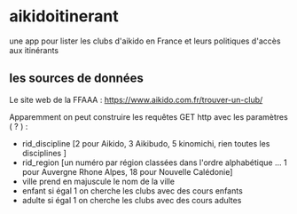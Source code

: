# aikidoitinerant
une app pour lister les clubs d'aikido en France et leurs politiques d'accès aux itinérants

## les sources de données
Le site web de la FFAAA : https://www.aikido.com.fr/trouver-un-club/

Apparemment on peut construire les requêtes GET http avec les paramètres ( ? ) :
- rid_discipline [2 pour Aikido, 3 Aikibudo, 5 kinomichi, rien toutes les disciplines ]
- rid_region [un numéro par région classées dans l'ordre alphabétique ...  1 pour Auvergne Rhone Alpes, 18 pour Nouvelle Calédonie]
- ville prend en majuscule le nom de la ville
- enfant si égal 1 on cherche les clubs avec des cours enfants
- adulte si égal 1 on cherche les clubs avec des cours adultes
